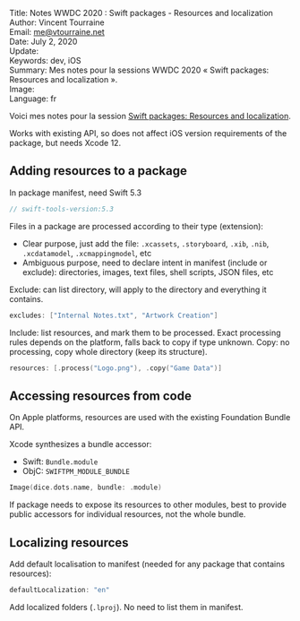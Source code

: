 Title:     Notes WWDC 2020 : Swift packages - Resources and localization  
Author:    Vincent Tourraine  
Email:     me@vtourraine.net  
Date:      July 2, 2020  
Update:    
Keywords:  dev, iOS  
Summary:   Mes notes pour la sessions WWDC 2020 « Swift packages: Resources and localization ».  
Image:     
Language:  fr  


Voici mes notes pour la session [Swift packages: Resources and localization](https://developer.apple.com/wwdc20/10169).

Works with existing API, so does not affect iOS version requirements of the package, but needs Xcode 12.

## Adding resources to a package

In package manifest, need Swift 5.3

``` swift
// swift-tools-version:5.3
```

Files in a package are processed according to their type (extension):

- Clear purpose, just add the file: `.xcassets`, `.storyboard`, `.xib`, `.nib`, `.xcdatamodel`, `.xcmappingmodel`, etc
- Ambiguous purpose, need to declare intent in manifest (include or exclude): directories, images, text files, shell scripts, JSON files, etc

Exclude: can list directory, will apply to the directory and everything it contains.

``` swift
excludes: ["Internal Notes.txt", "Artwork Creation"]
```

Include: list resources, and mark them to be processed. Exact processing rules depends on the platform, falls back to copy if type unknown. Copy: no processing, copy whole directory (keep its structure).

``` swift
resources: [.process("Logo.png"), .copy("Game Data")]
```

## Accessing resources from code

On Apple platforms, resources are used with the existing Foundation Bundle API.

Xcode synthesizes a bundle accessor:
- Swift: `Bundle.module`
- ObjC: `SWIFTPM_MODULE_BUNDLE`

``` swift
Image(dice.dots.name, bundle: .module)
```

If package needs to expose its resources to other modules, best to provide public accessors for individual resources, not the whole bundle.

## Localizing resources

Add default localisation to manifest (needed for any package that contains resources):

``` swift
defaultLocalization: "en"
```

Add localized folders (`.lproj`). No need to list them in manifest.
